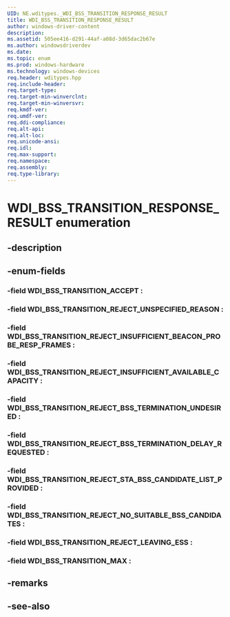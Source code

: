```yaml
---
UID: NE.wditypes._WDI_BSS_TRANSITION_RESPONSE_RESULT
title: WDI_BSS_TRANSITION_RESPONSE_RESULT
author: windows-driver-content
description: 
ms.assetid: 505ee416-d291-44af-a08d-3d65dac2b67e
ms.author: windowsdriverdev
ms.date: 
ms.topic: enum
ms.prod: windows-hardware
ms.technology: windows-devices
req.header: wditypes.hpp
req.include-header:
req.target-type:
req.target-min-winverclnt:
req.target-min-winversvr:
req.kmdf-ver:
req.umdf-ver:
req.ddi-compliance:
req.alt-api:
req.alt-loc:
req.unicode-ansi:
req.idl:
req.max-support:
req.namespace:
req.assembly:
req.type-library:
---
```


# WDI_BSS_TRANSITION_RESPONSE_RESULT enumeration

## -description



## -enum-fields

### -field WDI_BSS_TRANSITION_ACCEPT : 
### -field WDI_BSS_TRANSITION_REJECT_UNSPECIFIED_REASON : 
### -field WDI_BSS_TRANSITION_REJECT_INSUFFICIENT_BEACON_PROBE_RESP_FRAMES : 
### -field WDI_BSS_TRANSITION_REJECT_INSUFFICIENT_AVAILABLE_CAPACITY : 
### -field WDI_BSS_TRANSITION_REJECT_BSS_TERMINATION_UNDESIRED : 
### -field WDI_BSS_TRANSITION_REJECT_BSS_TERMINATION_DELAY_REQUESTED : 
### -field WDI_BSS_TRANSITION_REJECT_STA_BSS_CANDIDATE_LIST_PROVIDED : 
### -field WDI_BSS_TRANSITION_REJECT_NO_SUITABLE_BSS_CANDIDATES : 
### -field WDI_BSS_TRANSITION_REJECT_LEAVING_ESS : 
### -field WDI_BSS_TRANSITION_MAX : 

## -remarks

## -see-also